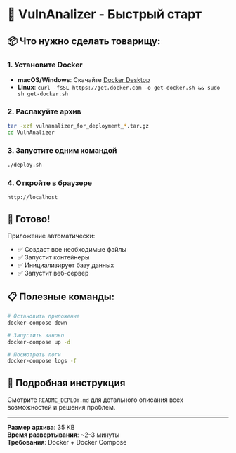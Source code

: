# 🚀 VulnAnalizer - Быстрый старт

## 📦 Что нужно сделать товарищу:

### 1. Установите Docker
- **macOS/Windows**: Скачайте [Docker Desktop](https://www.docker.com/products/docker-desktop/)
- **Linux**: `curl -fsSL https://get.docker.com -o get-docker.sh && sudo sh get-docker.sh`

### 2. Распакуйте архив
```bash
tar -xzf vulnanalizer_for_deployment_*.tar.gz
cd VulnAnalizer
```

### 3. Запустите одним командой
```bash
./deploy.sh
```

### 4. Откройте в браузере
```
http://localhost
```

## 🎯 Готово!

Приложение автоматически:
- ✅ Создаст все необходимые файлы
- ✅ Запустит контейнеры
- ✅ Инициализирует базу данных
- ✅ Запустит веб-сервер

## 📋 Полезные команды:
```bash
# Остановить приложение
docker-compose down

# Запустить заново
docker-compose up -d

# Посмотреть логи
docker-compose logs -f
```

## 📖 Подробная инструкция
Смотрите `README_DEPLOY.md` для детального описания всех возможностей и решения проблем.

---
**Размер архива**: 35 KB  
**Время развертывания**: ~2-3 минуты  
**Требования**: Docker + Docker Compose 